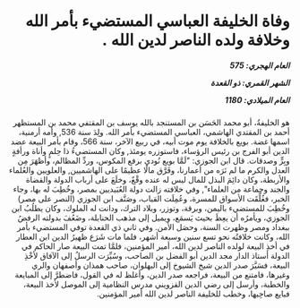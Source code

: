 <h1 dir="rtl">وفاة الخليفة العباسي المستضيء بأمر الله وخلافة ولده الناصر لدين الله .</h1>

<h5 dir="rtl">العام الهجري:  575

الشهر القمري: ذو القعدة

العام الميلادي: 1180</h5>

<p dir="rtl">هو الخليفةُ، أبو محمد الحَسَن بن المستنجد بالله يوسف بن المقتفي محمد بن المستظهر أحمد بن المقتدي الهاشمي، العباسي المستضيء بأمر الله. ولِدَ سنة 536, وأمه أرمنية، اسمها غضة. بويع بالخلافة يوم موت أبيه، في ربيع الآخر، سنة 566، وقام بأمر البيعة عضد الدين أبو الفرج بن رئيس الرؤساء، فاستوزره يومئذ, وكان المستضيءُ ذا حِلمٍ وأناة ورأفةٍ وبِرٍّ وصدقات. قال ابن الجوزي: "لَمَّا بويع نُودي برفع المكوس، وردِّ المظالم، وأظهَرَ مِن العدل والكرم ما لم نَرَه من أعمارنا، وفَرَّق مالًا عظيمًا على الهاشميين, والعلويين والعُلماء والأربطة، وكان دائِمَ البذل للمال ليس له عنده وقْعٌ، وخلَعَ على أرباب الدولة والقضاة والجند وجماعة من العلماء", وفي خلافته زالت دولة العُبَيديين بمصر، وخُطِبَ له بها، وجاء الخبر، فغُلِّقَت الأسواق للمسرة، وعُمِلَت القباب، وصَنَّف ابن الجوزي (النصر على مصر) وخُطِبَ للمستضيء باليمن، وبرقة، وتوزر، وبلاد الترك، ودانت له الملوك، وكان يطلُبُ ابن الجوزي، ويأمرُه أن يعِظَ بحيث يَسمَع، ويميل إلى مذهب الحنابلة، وضَعُفَ بدولته الرفضُ ببغداد ومصر وظهرت السنة، وحصَل الأمن. وفي ثاني ذي القعدة توفي المستضيء بأمر الله، وكانت خلافتُه نحو تسع سنين وسبعة أشهر، فلما مات شَرَع ظهيرُ الدين ابن العطار في أخذِ البيعة لولده الناصر لدين الله، أمير المؤمنين، فلمَّا تمت البيعة صار الحاكم في الدولة أستاذ الدار مجد الدين أبو الفضل بن الصاحب، وسُيِّرَت الرسلُ إلى الآفاق لأخْذِ البيعة، فسَيَّرَ صدر الدين شيخ الشيوخ إلى البهلوان، صاحب همذان وأصفهان والري وغيرها، فامتنع من البيعة، فراجعه صدر الدين، وأغلظ له في القول، فاضطرَّ إلى المبايعة والخطبة، وأرسل إلى رضي الدين القزويني مدرس النظامية إلى الموصل لأخذ البيعة، فبايع صاحِبها، وخطب للخليفة الناصر لدين الله أمير المؤمنين.</p></br>
